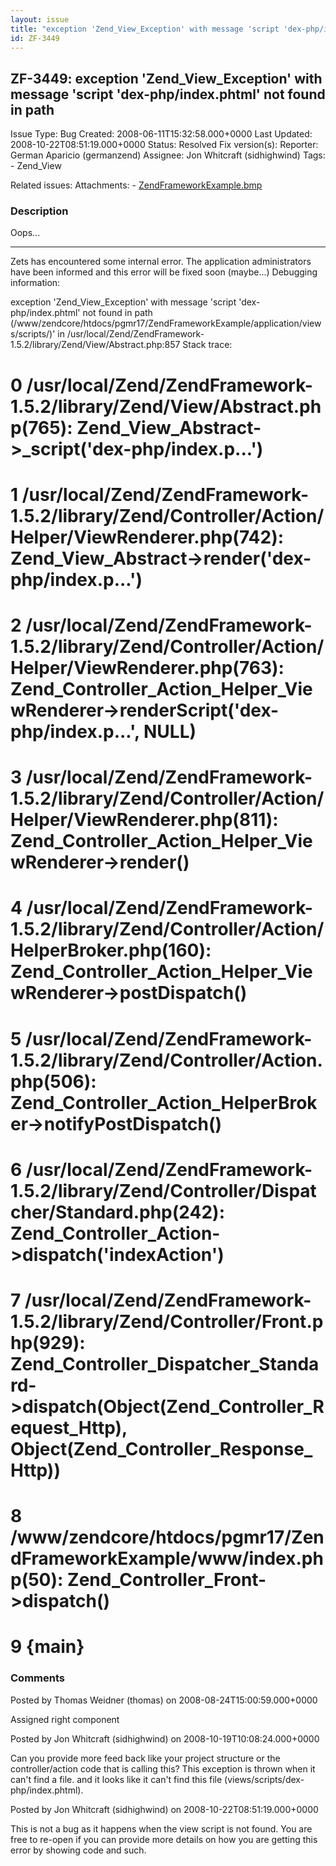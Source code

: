 ```yaml
---
layout: issue
title: "exception 'Zend_View_Exception' with message 'script 'dex-php/index.phtml' not found in path"
id: ZF-3449
---
```


ZF-3449: exception 'Zend\_View\_Exception' with message 'script 'dex-php/index.phtml' not found in path
-------------------------------------------------------------------------------------------------------

 Issue Type: Bug Created: 2008-06-11T15:32:58.000+0000 Last Updated: 2008-10-22T08:51:19.000+0000 Status: Resolved Fix version(s): 
 Reporter:  German Aparicio (germanzend)  Assignee:  Jon Whitcraft (sidhighwind)  Tags: - Zend\_View
 
 Related issues: 
 Attachments: - [ZendFrameworkExample.bmp](/issues/secure/attachment/11330/ZendFrameworkExample.bmp)
 
### Description

Oops...

- - - - - -

Zets has encountered some internal error. The application administrators have been informed and this error will be fixed soon (maybe...) Debugging information:

exception 'Zend\_View\_Exception' with message 'script 'dex-php/index.phtml' not found in path (/www/zendcore/htdocs/pgmr17/ZendFrameworkExample/application/views/scripts/)' in /usr/local/Zend/ZendFramework-1.5.2/library/Zend/View/Abstract.php:857 Stack trace:

0 /usr/local/Zend/ZendFramework-1.5.2/library/Zend/View/Abstract.php(765): Zend\_View\_Abstract->\_script('dex-php/index.p...')
===============================================================================================================================

1 /usr/local/Zend/ZendFramework-1.5.2/library/Zend/Controller/Action/Helper/ViewRenderer.php(742): Zend\_View\_Abstract->render('dex-php/index.p...')
=====================================================================================================================================================

2 /usr/local/Zend/ZendFramework-1.5.2/library/Zend/Controller/Action/Helper/ViewRenderer.php(763): Zend\_Controller\_Action\_Helper\_ViewRenderer->renderScript('dex-php/index.p...', NULL)
===========================================================================================================================================================================================

3 /usr/local/Zend/ZendFramework-1.5.2/library/Zend/Controller/Action/Helper/ViewRenderer.php(811): Zend\_Controller\_Action\_Helper\_ViewRenderer->render()
===========================================================================================================================================================

4 /usr/local/Zend/ZendFramework-1.5.2/library/Zend/Controller/Action/HelperBroker.php(160): Zend\_Controller\_Action\_Helper\_ViewRenderer->postDispatch()
==========================================================================================================================================================

5 /usr/local/Zend/ZendFramework-1.5.2/library/Zend/Controller/Action.php(506): Zend\_Controller\_Action\_HelperBroker->notifyPostDispatch()
===========================================================================================================================================

6 /usr/local/Zend/ZendFramework-1.5.2/library/Zend/Controller/Dispatcher/Standard.php(242): Zend\_Controller\_Action->dispatch('indexAction')
=============================================================================================================================================

7 /usr/local/Zend/ZendFramework-1.5.2/library/Zend/Controller/Front.php(929): Zend\_Controller\_Dispatcher\_Standard->dispatch(Object(Zend\_Controller\_Request\_Http), Object(Zend\_Controller\_Response\_Http))
=================================================================================================================================================================================================================

8 /www/zendcore/htdocs/pgmr17/ZendFrameworkExample/www/index.php(50): Zend\_Controller\_Front->dispatch()
=========================================================================================================

9 {main}
========

 

 

### Comments

Posted by Thomas Weidner (thomas) on 2008-08-24T15:00:59.000+0000

Assigned right component

 

 

Posted by Jon Whitcraft (sidhighwind) on 2008-10-19T10:08:24.000+0000

Can you provide more feed back like your project structure or the controller/action code that is calling this? This exception is thrown when it can't find a file. and it looks like it can't find this file (views/scripts/dex-php/index.phtml).

 

 

Posted by Jon Whitcraft (sidhighwind) on 2008-10-22T08:51:19.000+0000

This is not a bug as it happens when the view script is not found. You are free to re-open if you can provide more details on how you are getting this error by showing code and such.

 

 